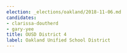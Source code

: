 ```yaml
---
election: _elections/oakland/2018-11-06.md
candidates:
- clarissa-doutherd
- gary-yee
title: OUSD District 4
label: Oakland Unified School District
---
```

